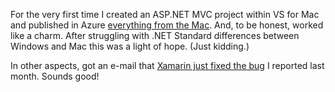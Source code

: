 For the very first time I created an ASP.NET MVC project within VS for Mac and
published in Azure [everything from the
Mac](https://blog.xamarin.com/publish-azure-visual-studio-mac/). And, to be
honest, worked like a charm. After struggling with .NET Standard differences
between Windows and Mac this was a light of hope. (Just kidding.)

In other aspects, got an e-mail that [Xamarin just fixed the
bug](https://bugzilla.xamarin.com/show_bug.cgi?id=61120) I reported last month.
Sounds good!
